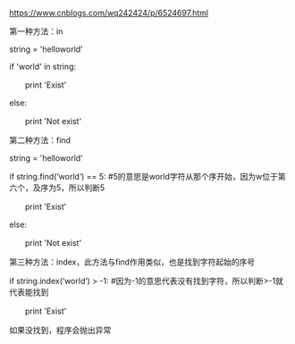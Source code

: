 https://www.cnblogs.com/wq242424/p/6524697.html

第一种方法：in

string = 'helloworld'

if 'world' in string:

　　print 'Exist'

else:

　　print 'Not exist'

第二种方法：find

string = 'helloworld'

if string.find(’world‘) == 5: #5的意思是world字符从那个序开始，因为w位于第六个，及序为5，所以判断5

　　print 'Exist'

else:

　　print 'Not exist'

第三种方法：index，此方法与find作用类似，也是找到字符起始的序号

if string.index(’world‘) > -1: #因为-1的意思代表没有找到字符，所以判断>-1就代表能找到

　　print 'Exist'

如果没找到，程序会抛出异常